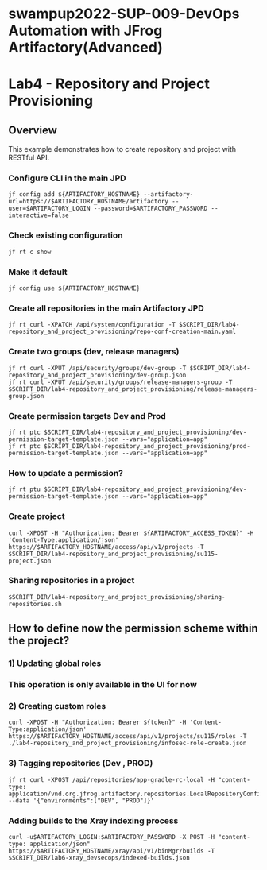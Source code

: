# swampup2022-SUP-009-DevOps Automation with JFrog Artifactory(Advanced) 
# Lab4 - Repository and Project Provisioning

## Overview
This example demonstrates how to create repository and project with RESTful API.

### Configure CLI in the main JPD
```console
jf config add ${ARTIFACTORY_HOSTNAME} --artifactory-url=https://$ARTIFACTORY_HOSTNAME/artifactory --user=$ARTIFACTORY_LOGIN --password=$ARTIFACTORY_PASSWORD --interactive=false
```

### Check existing configuration
```console
jf rt c show
```

### Make it default
```console
jf config use ${ARTIFACTORY_HOSTNAME}
```

### Create all repositories in the main Artifactory JPD
```console
jf rt curl -XPATCH /api/system/configuration -T $SCRIPT_DIR/lab4-repository_and_project_provisioning/repo-conf-creation-main.yaml
```

### Create two groups (dev, release managers)
```console
jf rt curl -XPUT /api/security/groups/dev-group -T $SCRIPT_DIR/lab4-repository_and_project_provisioning/dev-group.json
jf rt curl -XPUT /api/security/groups/release-managers-group -T $SCRIPT_DIR/lab4-repository_and_project_provisioning/release-managers-group.json
```

### Create permission targets Dev and Prod
```console
jf rt ptc $SCRIPT_DIR/lab4-repository_and_project_provisioning/dev-permission-target-template.json --vars="application=app"
jf rt ptc $SCRIPT_DIR/lab4-repository_and_project_provisioning/prod-permission-target-template.json --vars="application=app"
```

### How to update a permission?
```console
jf rt ptu $SCRIPT_DIR/lab4-repository_and_project_provisioning/dev-permission-target-template.json --vars="application=app"
```

### Create project
```console
curl -XPOST -H "Authorization: Bearer ${ARTIFACTORY_ACCESS_TOKEN}" -H 'Content-Type:application/json' https://$ARTIFACTORY_HOSTNAME/access/api/v1/projects -T  $SCRIPT_DIR/lab4-repository_and_project_provisioning/su115-project.json
```

### Sharing repositories in a project
```console
$SCRIPT_DIR/lab4-repository_and_project_provisioning/sharing-repositories.sh
```

## How to define now the permission scheme within the project?
### 1) Updating global roles
### This operation is only available in the UI for now

### 2) Creating custom roles
```console
curl -XPOST -H "Authorization: Bearer ${token}" -H 'Content-Type:application/json' https://$ARTIFACTORY_HOSTNAME/access/api/v1/projects/su115/roles -T ./lab4-repository_and_project_provisioning/infosec-role-create.json
```

### 3) Tagging repositories (Dev , PROD)
```console
jf rt curl -XPOST /api/repositories/app-gradle-rc-local -H "content-type: application/vnd.org.jfrog.artifactory.repositories.LocalRepositoryConfiguration+json" --data '{"environments":["DEV", "PROD"]}'
```

### Adding builds to the Xray indexing process
```console
curl -u$ARTIFACTORY_LOGIN:$ARTIFACTORY_PASSWORD -X POST -H "content-type: application/json"  https://$ARTIFACTORY_HOSTNAME/xray/api/v1/binMgr/builds -T $SCRIPT_DIR/lab6-xray_devsecops/indexed-builds.json
```

